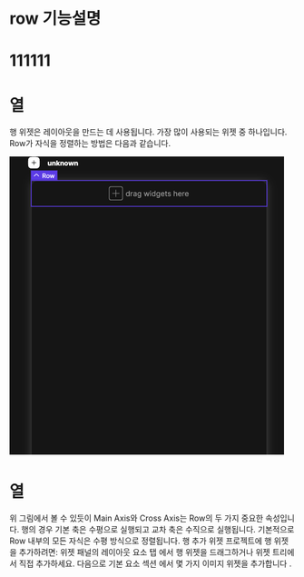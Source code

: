# row 기능설명

# 111111


# 열

행 위젯은  레이아웃을 만드는 데 사용됩니다. 가장 많이 사용되는 위젯 중 하나입니다.
Row가 자식을 정렬하는 방법은 다음과 같습니다.

![로컬이미지 테스트](/assets/rowImg.png)

# 열

위 그림에서 볼 수 있듯이 Main Axis와 Cross Axis는 Row의 두 가지 중요한 속성입니다. 행의 경우 기본 축은 수평으로 실행되고 교차 축은 수직으로 실행됩니다. 기본적으로 Row 내부의 모든 자식은 수평 방식으로 정렬됩니다.
행 추가 위젯
프로젝트에 행 위젯을 추가하려면:
위젯 패널의 레이아웃 요소 탭 에서 행 위젯을 드래그하거나 위젯 트리에서 직접 추가하세요.
다음으로 기본 요소 섹션 에서 몇 가지 이미지 위젯을 추가합니다 .





